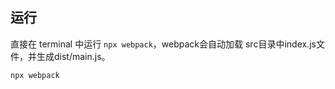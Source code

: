 ## 运行

直接在 terminal 中运行 `npx webpack`，webpack会自动加载 src目录中index.js文件，并生成dist/main.js。
```bash
npx webpack
```
